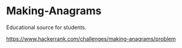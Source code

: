 # Making-Anagrams
Educational source for students.

https://www.hackerrank.com/challenges/making-anagrams/problem
